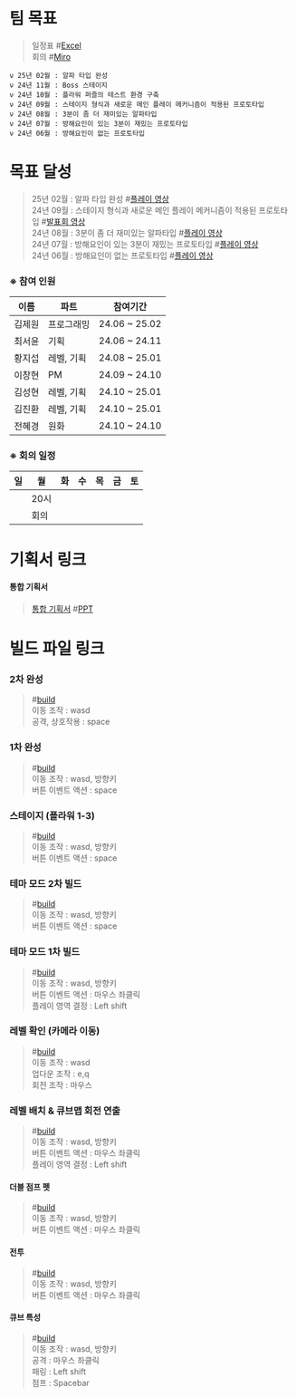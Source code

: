 # 팀 목표
>일정표 #<a href="https://docs.google.com/spreadsheets/d/19ddOy-hGZPW09LCSMfKd36jwMjSrMh14/copy">Excel</a>   
>회의 #<a href="https://miro.com/welcomeonboard/UVVodHdqdmRxSnFjbklCc3pwMFB6SnVyT09xSjhKdW9oakQzVXRFSkJmaTNkZGI0Y2hWSmJRd2JyNmpyZDFtTS9lY3BSNDVBUVR1SDlkVHhHYnZsQnZLOE9vUVZSd25CMW9kZkJVRFJQY1MwNXRkRTZPaUNYT05IY2E0M293OWIhZQ==?share_link_id=292005462475">Miro</a>

```
ν 25년 02월 : 알파 타입 완성
ν 24년 11월 : Boss 스테이지 
ν 24년 10월 : 플라워 퍼즐의 테스트 환경 구축
ν 24년 09월 : 스테이지 형식과 새로운 메인 플레이 메커니즘이 적용된 프로토타입
ν 24년 08월 : 3분이 좀 더 재미있는 알파타입
ν 24년 07월 : 방해요인이 있는 3분이 재밌는 프로토타입
ν 24년 06월 : 방해요인이 없는 프로토타입 
```

# 목표 달성
>25년 02월 : 알파 타입 완성   #<a href="https://youtu.be/wepo0z5fxOw">플레이 영상</a>   
>24년 09월 : 스테이지 형식과 새로운 메인 플레이 메커니즘이 적용된 프로토타입 #<a href="https://youtu.be/FDuE9BE1mF4">발표회 영상</a>   
>24년 08월 : 3분이 좀 더 재미있는 알파타입 #<a href="https://youtu.be/z8W7RxiKq7U">플레이 영상</a>   
>24년 07월 : 방해요인이 있는 3분이 재밌는 프로토타입 #<a href="https://youtu.be/xMm53i5QQvU">플레이 영상</a>   
>24년 06월 : 방해요인이 없는 프로토타입 #<a href="https://youtu.be/L-DdV-VDRyM">플레이 영상</a>

### ※ 참여 인원
|이름|파트|참여기간|
|------|---|---|
|김제원|프로그래밍|24.06 ~ 25.02|
|최서윤|기획|24.06 ~ 24.11|
|황지섭|레벨, 기획|24.08 ~ 25.01|
|이창현|PM|24.09 ~ 24.10|
|김성현|레벨, 기획|24.10 ~ 25.01|
|김진환|레벨, 기획|24.10 ~ 25.01|
|전혜경|원화|24.10 ~ 24.10|

### ※ 회의 일정
|일|월|화|수|목|금|토|
|---|---|---|---|---|---|---|
||20시||||||
||회의||||||

# 기획서 링크

#### 통합 기획서
><a href="">통합 기획서</a>   #<a href="https://docs.google.com/presentation/d/1BcTE0Vi1iDWS71HzCjENewOWBmzJcRgZ/edit?usp=drive_link&ouid=105936148171730627990&rtpof=true&sd=true">PPT</a>   


# 빌드 파일 링크

### 2차 완성
>#<a href="https://drive.google.com/file/d/11i_wZwjLz3DMyRxy06FqK8sr4sqCJETO/view?usp=drive_link">build</a>   
이동 조작 : wasd   
공격, 상호작용 : space   

### 1차 완성
>#<a href="https://drive.google.com/file/d/1WQT6EhQ7uuhaub76Uq5kPBLIB4VM_KQ6/view?usp=sharing">build</a>   
이동 조작 : wasd, 방향키   
버튼 이벤트 액션 : space   

### 스테이지 (플라워 1-3)
>#<a href="https://drive.google.com/file/d/1S74nj52vCjxIBL506jNIgXIqvSDnQxzG/view?usp=sharing">build</a>   
이동 조작 : wasd, 방향키   
버튼 이벤트 액션 : space   

### 테마 모드 2차 빌드
>#<a href="https://drive.google.com/file/d/1p0JuWJqEip6US5D_3gu-v5o5FXDbcxKI/view?usp=drive_link">build</a>   
이동 조작 : wasd, 방향키   
버튼 이벤트 액션 : space


### 테마 모드 1차 빌드
>#<a href="https://drive.google.com/file/d/1NwBtn3lbGALS9ikNb8WnBT_qVrZKiz8-/view?usp=drive_link">build</a>   
이동 조작 : wasd, 방향키   
버튼 이벤트 액션 : 마우스 좌클릭   
플레이 영역 결정 : Left shift 


### 레벨 확인 (카메라 이동)
>#<a href="https://drive.google.com/file/d/1tsTAlGS60nx4s4pEiH86oCffGzJ0wPrL/view?usp=drive_link">build</a>   
이동 조작 : wasd   
업다운 조작 : e,q   
회전 조작 : 마우스   


### 레벨 배치 & 큐브맵 회전 연출
>#<a href="https://drive.google.com/file/d/1lNL1erf1I2s2jIMyIjV_Fs8eyf4j4S0C/view?usp=drive_link">build</a>   
이동 조작 : wasd, 방향키   
버튼 이벤트 액션 : 마우스 좌클릭   
플레이 영역 결정 : Left shift


#### 더블 점프 펫
>#<a href="https://drive.google.com/file/d/1PlcLq0hKbdb1EzfmntonaNO3yQESJEeH/view?usp=drive_link">build</a>   
이동 조작 : wasd, 방향키   
버튼 이벤트 액션 : 마우스 좌클릭   


#### 전투
>#<a href="https://drive.google.com/file/d/1IizCPwd5lgrprw05d08igH5widwSBZ_B/view?usp=drive_link">build</a>   
이동 조작 : wasd, 방향키   
버튼 이벤트 액션 : 마우스 좌클릭   


#### 큐브 특성
>#<a href="https://drive.google.com/file/d/1PFVbyEVSnUtqjqbctOvyuKhADu1GULuD/view?usp=drive_link">build</a>   
이동 조작 : wasd, 방향키   
공격 : 마우스 좌클릭   
패링 : Left shift   
점프 : Spacebar
